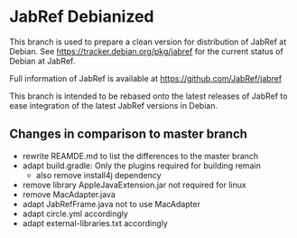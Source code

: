 # JabRef Debianized

This branch is used to prepare a clean version for distribution of JabRef at Debian.
See https://tracker.debian.org/pkg/jabref for the current status of Debian at JabRef.

Full information of JabRef is available at https://github.com/JabRef/jabref

This branch is intended to be rebased onto the latest releases of JabRef to ease integration of the latest JabRef versions in Debian.

## Changes in comparison to master branch

* rewrite REAMDE.md to list the differences to the master branch
* adapt build.gradle: Only the plugins required for building remain
  * also remove install4j dependency
* remove library AppleJavaExtension.jar not required for linux
* remove MacAdapter.java
* adapt JabRefFrame.java not to use MacAdapter
* adapt circle.yml accordingly
* adapt external-libraries.txt accordingly
